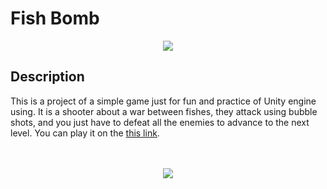 # Fish Bomb

<p align="center">
    <img src="https://github.com/lousousa/fish-bomb/raw/master/Assets/Images/logo-promo.png">
</p>

## Description

This is a project of a simple game just for fun and practice of Unity engine using. It is a shooter about a war between fishes, they attack using bubble shots, and you just have to defeat all the enemies to advance to the next level. You can play it on the [this link](https://www.bloomgames.com.br/fish-bomb/web/).

<p align="center">
    <br/>
    <br/>
    <img src="https://github.com/lousousa/fish-bomb/raw/master/Assets/Images/demo.gif">
</p>
